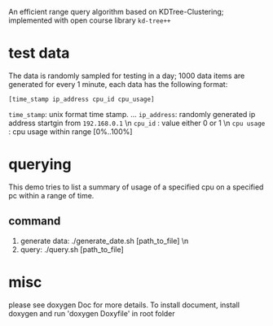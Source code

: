 An efficient range query algorithm based on KDTree-Clustering; implemented with open course library `kd-tree++`

test data
============
The data is randomly sampled for testing in a day; 1000 data items are generated for every 1 minute, each data has the following format:

`[time_stamp ip_address cpu_id cpu_usage]`

`time_stamp`: unix format time stamp. ...
`ip_address`: randomly generated ip address startgin from `192.168.0.1` \n
`cpu_id`    : value either 0 or 1 \n
`cpu usage` : cpu usage within range [0%..100%]

querying
============
This demo tries to list a summary of usage of a specified cpu on a specified pc within a range of time.

command
------------
1. generate data: ./generate_date.sh [path_to_file] \n
2. query: ./query.sh [path_to_file]

misc
============
please see doxygen Doc for more details.
To install document, install doxygen and run 'doxygen Doxyfile' in root folder

